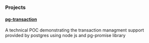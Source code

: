 ### Projects

#### [pg-transaction](https://github.com/the-mad-dev/tech-backend-dev/tree/main/pg-transaction)
A technical POC demonstrating the transaction managment support provided by postgres using node js and pg-promise library

